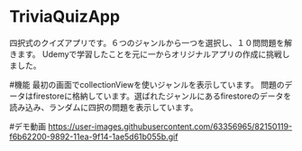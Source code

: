 # TriviaQuizApp
四択式のクイズアプリです。６つのジャンルから一つを選択し、１０問問題を解きます。
Udemyで学習したことを元に一からオリジナルアプリの作成に挑戦しました。

#機能
最初の画面でcollectionViewを使いジャンルを表示しています。
問題のデータはfirestoreに格納しています。選ばれたジャンルにあるfirestoreのデータを読み込み、ランダムに四択の問題を表示しています。

#デモ動画
https://user-images.githubusercontent.com/63356965/82150119-f6b62200-9892-11ea-9f14-1ae5d61b055b.gif
